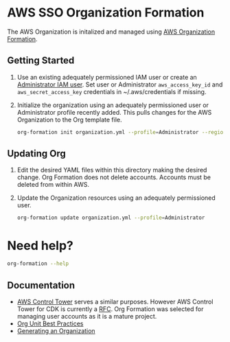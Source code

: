 # AWS SSO Organization Formation

The AWS Organization is initalized and managed using [AWS Organization Formation](https://github.com/org-formation/org-formation-cli).


## Getting Started

1. Use an existing adequately permissioned IAM user or create an [Administrator IAM user](https://docs.aws.amazon.com/mediapackage/latest/ug/setting-up-create-iam-user.html). Set user or Administrator `aws_access_key_id` and `aws_secret_access_key` credentials in ~/.aws/credentials if missing.

2. Initialize the organization using an adequately permissioned user or Administrator profile recently added. This pulls changes for the AWS Organization to the Org template file.

    ```bash
    org-formation init organization.yml --profile=Administrator --region us-east-2
    ```

## Updating Org

1. Edit the desired YAML files within this directory making the desired change. Org Formation does not delete accounts. Accounts must be deleted from within AWS.

2. Update the Organization resources using an adequately permissioned user. 
   
    ```bash
    org-formation update organization.yml --profile=Administrator
    ```

# Need help?

```bash
org-formation --help
```

## Documentation

* [AWS Control Tower](https://aws.amazon.com/controltower/) serves a similar purposes. However AWS Control Tower for CDK is currently a [RFC](https://github.com/aws/aws-cdk-rfcs/issues/81). Org Formation was selected for managing user accounts as it is a mature project.
* [Org Unit Best Practices](https://aws.amazon.com/blogs/mt/best-practices-for-organizational-units-with-aws-organizations/?org_product_rc_OUBlog)
* [Generating an Organization](https://github.com/org-formation/org-formation-cli/blob/master/docs/articles/org-formation.md#generating-an-organizationyml-file)